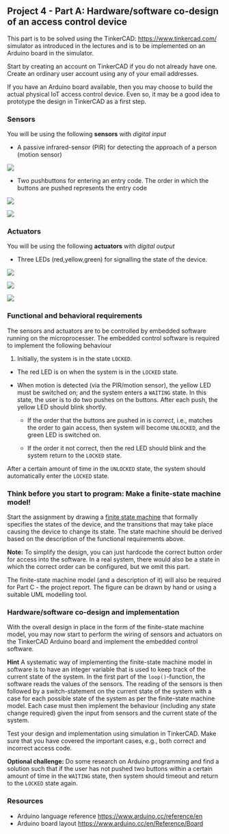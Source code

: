 ## Project 4 - Part A: Hardware/software co-design of an access control device

This part is to be solved using the TinkerCAD: https://www.tinkercad.com/ simulator as introduced in the lectures and is to be implemented on an Arduino board in the simulator.

Start by creating an account on TinkerCAD if you do not already have one. Create an ordinary user account using any of your email addresses.

If you have an Arduino board available, then you may choose to build the actual physical IoT access control device. Even so, it may be a good idea to prototype the design in TinkerCAD as a first step.

### Sensors

You will be using the following **sensors** with *digital input*

- A passive infrared-sensor (PIR) for detecting the approach of a person (motion sensor)

![](assets/markdown-img-paste-20181028082134355.png)

- Two pushbuttons for entering an entry code. The order in which the buttons are pushed represents the entry code

![](assets/markdown-img-paste-20181028082117798.png)

![](assets/markdown-img-paste-20181028082117798.png)


### Actuators

You will be using the following **actuators** with *digital output*

- Three LEDs (red,yellow,green) for signalling the state of the device.

![](assets/redled.png)

![](assets/yellowled.png)

![](assets/greenled.png)

### Functional and behavioral requirements

The sensors and actuators are to be controlled by embedded software running on the microprocesser. The embedded control software is required to implement the following behaviour

1. Initially, the system is in the state `LOCKED`.

- The red LED is on when the system is in the `LOCKED` state.

- When motion is detected (via the PIR/motion sensor), the yellow LED must be switched on; and the system enters a `WAITING` state. In this state, the user is to do two pushes on the buttons. After each push, the yellow LED should blink shortly.

   - If the order that the buttons are pushed in is *correct*, i.e., matches the order to gain access, then system will become `UNLOCKED`, and the green LED is switched on.

   - If the order it not correct, then the red LED should blink and the system return to the `LOCKED` state.

After a certain amount of time in the `UNLOCKED` state, the system should automatically enter the `LOCKED` state.

### Think before you start to program: Make a finite-state machine model!

Start the assignment by drawing a [finite state machine](https://en.wikipedia.org/wiki/Finite-state_machine) that formally specifies the states of the device, and the transitions that may take place causing the device to change its state. The state machine should be derived based on the description of the functional requirements above.

**Note:** To simplify the design, you can just hardcode the correct button order for access into the software. In a real system, there would also be a state in which the correct order can be configured, but we omit this part.

The finite-state machine model (and a description of it) will also be required for Part C - the project report. The figure can be drawn by hand or using a suitable UML modelling tool.

### Hardware/software co-design and implementation

With the overall design in place in the form of the finite-state machine model, you may now start to perform the wiring of sensors and actuators on the TinkerCAD Arduino board and implement the embedded control software.

**Hint** A systematic way of implementing the finite-state machine model in software is to have an integer variable that is used to keep track of the current state of the system. In the first part of the `loop()`-function, the software reads the values of the sensors. The reading of the sensors is then followed by a switch-statement on the current state of the system with a case for each possible state of the system as per the finite-state machine model. Each case must then implement the behaviour (including any state change required) given the input from sensors and the current state of the system.

Test your design and implementation using simulation in TinkerCAD. Make sure that you have covered the important cases, e.g., both correct and incorrect access code.

**Optional challenge:** Do some research on Arduino programming and find a solution such that if the user has not pushed two buttons within a certain amount of time in the `WAITING` state, then system should timeout and return to the `LOCKED` state again.

### Resources

- Arduino language reference https://www.arduino.cc/reference/en
- Arduino board layout https://www.arduino.cc/en/Reference/Board   
